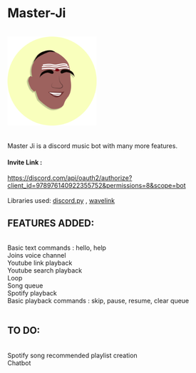 
# Master-Ji 
<br /><img src="MasterJi.png" width="200"> <br />
<br /><br />Master Ji is a discord music bot with many more features. <br />
#### Invite Link : 
https://discord.com/api/oauth2/authorize?client_id=978976140922355752&permissions=8&scope=bot <br />
<br />Libraries used: 
<a href="https://discordpy.readthedocs.io/en/stable/">discord.py</a> ,
<a href="https://wavelink.readthedocs.io/en/latest/">wavelink</a>
## FEATURES ADDED: <br />
  <br />Basic text commands : hello, help <br />
  Joins voice channel <br />
  Youtube link playback <br />
  Youtube search playback <br />
  Loop <br />
  Song queue <br />
  Spotify playback <br />
  Basic playback commands : skip, pause, resume, clear queue <br /> <br />
## TO DO: <br /> 
  <br />
  Spotify song recommended playlist creation <br />
  Chatbot <br />
  
  
